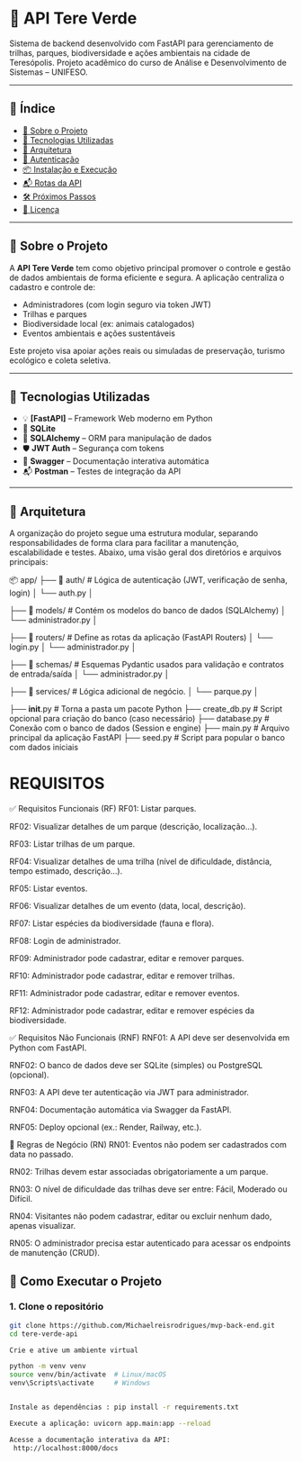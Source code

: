 # 🌱 API Tere Verde

Sistema de backend desenvolvido com FastAPI para gerenciamento de trilhas, parques, biodiversidade e ações ambientais na cidade de Teresópolis. Projeto acadêmico do curso de Análise e Desenvolvimento de Sistemas – UNIFESO.

---

## 📌 Índice

- [📖 Sobre o Projeto](#📖-sobre-o-projeto)
- [🚀 Tecnologias Utilizadas](#🚀-tecnologias-utilizadas)
- [🧱 Arquitetura](#🧱-arquitetura)
- [🔐 Autenticação](#🔐-autenticação)
- [📦 Instalação e Execução](#📦-instalação-e-execução)
- [📬 Rotas da API](#📬-rotas-da-api)
- [🛠️ Próximos Passos](#🛠️-próximos-passos)
- [📄 Licença](#📄-licença)

---

## 📖 Sobre o Projeto

A **API Tere Verde** tem como objetivo principal promover o controle e gestão de dados ambientais de forma eficiente e segura. A aplicação centraliza o cadastro e controle de:

- Administradores (com login seguro via token JWT)
- Trilhas e parques
- Biodiversidade local (ex: animais catalogados)
- Eventos ambientais e ações sustentáveis

Este projeto visa apoiar ações reais ou simuladas de preservação, turismo ecológico e coleta seletiva.

---

## 🚀 Tecnologias Utilizadas

- 💡 **[FastAPI]** – Framework Web moderno em Python
- 🐘 **SQLite** 
- 🧠 **SQLAlchemy** – ORM para manipulação de dados
- 🛡️ **JWT Auth** – Segurança com tokens
- 🧪 **Swagger** – Documentação interativa automática
- 📬 **Postman** – Testes de integração da API

---

## 🧱 Arquitetura

A organização do projeto segue uma estrutura modular, separando responsabilidades de forma clara para facilitar a manutenção, escalabilidade e testes. Abaixo, uma visão geral dos diretórios e arquivos principais:

📦 app/
├── 📁 auth/           # Lógica de autenticação (JWT, verificação de senha, login)
│   └── auth.py
│




├── 📁 models/         # Contém os modelos do banco de dados (SQLAlchemy)
│   └── administrador.py
│



├── 📁 routers/        # Define as rotas da aplicação (FastAPI Routers)
│   └── login.py
│   └── administrador.py
│



├── 📁 schemas/        # Esquemas Pydantic usados para validação e contratos de entrada/saída
│   └── administrador.py
│



├── 📁 services/       # Lógica adicional de negócio.
│   └── parque.py
│




├── __init__.py        # Torna a pasta um pacote Python
├── create_db.py       # Script opcional para criação do banco (caso necessário)
├── database.py        # Conexão com o banco de dados (Session e engine)
├── main.py            # Arquivo principal da aplicação FastAPI
├── seed.py            # Script para popular o banco com dados iniciais



# REQUISITOS

✅ Requisitos Funcionais (RF)
RF01: Listar parques.

RF02: Visualizar detalhes de um parque (descrição, localização...).

RF03: Listar trilhas de um parque.

RF04: Visualizar detalhes de uma trilha (nível de dificuldade, distância, tempo estimado, descrição...).

RF05: Listar eventos.

RF06: Visualizar detalhes de um evento (data, local, descrição).

RF07: Listar espécies da biodiversidade (fauna e flora).

RF08: Login de administrador.

RF09: Administrador pode cadastrar, editar e remover parques.

RF10: Administrador pode cadastrar, editar e remover trilhas.

RF11: Administrador pode cadastrar, editar e remover eventos.

RF12: Administrador pode cadastrar, editar e remover espécies da biodiversidade.

✅ Requisitos Não Funcionais (RNF)
RNF01: A API deve ser desenvolvida em Python com FastAPI.

RNF02: O banco de dados deve ser SQLite (simples) ou PostgreSQL (opcional).

RNF03: A API deve ter autenticação via JWT para administrador.

RNF04: Documentação automática via Swagger da FastAPI.

RNF05: Deploy opcional (ex.: Render, Railway, etc.).


📜 Regras de Negócio (RN)
RN01: Eventos não podem ser cadastrados com data no passado.

RN02: Trilhas devem estar associadas obrigatoriamente a um parque.

RN03: O nível de dificuldade das trilhas deve ser entre: Fácil, Moderado ou Difícil.

RN04: Visitantes não podem cadastrar, editar ou excluir nenhum dado, apenas visualizar.

RN05: O administrador precisa estar autenticado para acessar os endpoints de manutenção (CRUD).





## 🚀 Como Executar o Projeto

### 1. Clone o repositório

```bash
git clone https://github.com/Michaelreisrodrigues/mvp-back-end.git
cd tere-verde-api

Crie e ative um ambiente virtual

python -m venv venv
source venv/bin/activate  # Linux/macOS
venv\Scripts\activate     # Windows


Instale as dependências : pip install -r requirements.txt

Execute a aplicação: uvicorn app.main:app --reload

Acesse a documentação interativa da API:
 http://localhost:8000/docs



